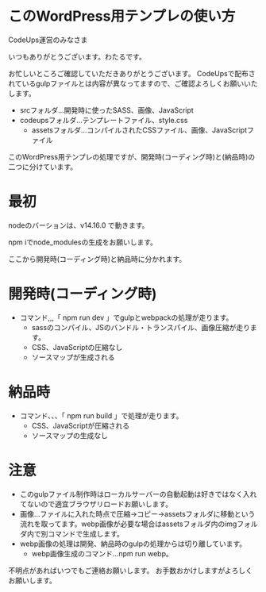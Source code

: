 # このWordPress用テンプレの使い方

CodeUps運営のみなさま

いつもありがとうございます。わたるです。

お忙しいところご確認していただきありがとうございます。
CodeUpsで配布されているgulpファイルとは内容が異なってますので、ご確認よろしくお願いいたします。

- srcフォルダ...開発時に使ったSASS、画像、JavaScript
- codeupsフォルダ...テンプレートファイル、style.css
  - assetsフォルダ...コンパイルされたCSSファイル、画像、JavaScriptファイル

このWordPress用テンプレの処理ですが、開発時(コーディング時)と(納品時)の二つに分けています。

# 最初
nodeのバーションは、v14.16.0 で動きます。

npm iでnode_modulesの生成をお願いします。

ここから開発時(コーディング時)と納品時に分かれます。

# 開発時(コーディング時)
  - コマンド,,,「 npm run dev 」でgulpとwebpackの処理が走ります。
    - sassのコンパイル、JSのバンドル・トランスパイル、画像圧縮が走ります。
    - CSS、JavaScriptの圧縮なし
    - ソースマップが生成される

# 納品時
  - コマンド、、、「 npm run build 」で処理が走ります。
    - CSS、JavaScriptが圧縮される
    - ソースマップの生成なし

# 注意
  - このgulpファイル制作時はローカルサーバーの自動起動は好きではなく入れてないので適宜ブラウザリロードお願いします。
  - 画像...ファイルに入れた時点で圧縮→コピー→assetsフォルダに移動という流れを取ってます。webp画像が必要な場合はassetsフォルダ内のimgフォルダ内で別コマンドで生成します。
  - webp画像の処理は開発、納品時のgulpの処理からは切り離しています。
    - webp画像生成のコマンド...npm run webp。


不明点があればいつでもご連絡お願いします。
お手数おかけしますがよろしくお願いします。